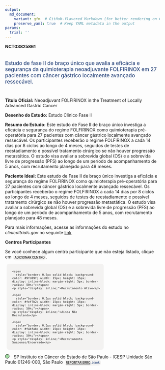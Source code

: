 ```yaml
---
output: 
  md_document:
    variant: gfm  # GitHub-flavored Markdown (for better rendering on GitHub)
    preserve_yaml: true  # Keep YAML metadata in the output
params:
  trial: ''
---
```


**NCT03825861**

<div style="padding: 5px 5px 5px 0px; font-size: 1.20em; font-weight: 500; color: #2E4A7F; text-align: left; margin-bottom: 20px">

Estudo de fase II de braço único que avalia a eficácia e segurança da
quimioterapia neoadjuvante FOLFIRINOX em 27 pacientes com câncer
gástrico localmente avançado ressecável.

</div>

**Título Oficial:** Neoadjuvant FOLFIRINOX in the Treatment of Locally
Advanced Gastric Cancer

**Desenho do Estudo:** Estudo Clinico Fase II

**Resumo do Estudo:** Este estudo de Fase II de braço único investiga a
eficácia e segurança do regime FOLFIRINOX como quimioterapia
pré-operatória para 27 pacientes com câncer gástrico localmente avançado
ressecável. Os participantes receberão o regime FOLFIRINOX a cada 14
dias por 8 ciclos ao longo de 4 meses, seguidos de testes de
reestadiamento e possível tratamento cirúrgico se não houver progressão
metastática. O estudo visa avaliar a sobrevida global (OS) e a sobrevida
livre de progressão (PFS) ao longo de um período de acompanhamento de 5
anos, com recrutamento planejado para 48 meses.

**Paciente Ideal:** Este estudo de Fase II de braço único investiga a
eficácia e segurança do regime FOLFIRINOX como quimioterapia
pré-operatória para 27 pacientes com câncer gástrico localmente avançado
ressecável. Os participantes receberão o regime FOLFIRINOX a cada 14
dias por 8 ciclos ao longo de 4 meses, seguidos de testes de
reestadiamento e possível tratamento cirúrgico se não houver progressão
metastática. O estudo visa avaliar a sobrevida global (OS) e a sobrevida
livre de progressão (PFS) ao longo de um período de acompanhamento de 5
anos, com recrutamento planejado para 48 meses.

Para mais informações, acesse as informações do estudo no
*clinicaltrials.gov* no seguinte
[link](https://clinicaltrials.gov/ct2/show/NCT03825861)

**Centros Participantes**

Se você conhece algum centro participante que não esteja listado, clique
em
<span style="color: #2E4A7F; margin-left: 2px; padding: 4px; background-color: #f3f2f1; border-radius: 8px; font-weight: 500; font-size: 0.7em"><a
href="https://flazar.shinyapps.io/formsapp?study_nct_id=NCT03825861&amp;location_id=N%2FA&amp;location_full_name=N%2FA&amp;form_type=Adicionar%20Centro"
target="_blank">ADICIONAR CENTRO</a></span>.

<div style="margin-bottom: 8px; margin-left: 5px; padding: 8px; max-width: 300px; background-color: #f3f2f1; border-radius: 8px; font-size: 0.8em">

<div style="margin-left: 10px;">

    <span 
      style="border: 0.5px solid black; background-color: #9fd89f; width: 15px; height: 15px; display: inline-block; margin-right: 5px; border-radius: 50%;"></span>
    <p style="display: inline;">Recrutamento Ativo</p>

</div>

<div style="margin-left: 10px;">

    <span 
      style="border: 0.5px solid black; background-color: #fef7b2; width: 15px; height: 15px; display: inline-block; margin-right: 5px; border-radius: 50%;"></span>
    <p style="display: inline;">Ainda Não Recrutando</p>

</div>

<div style="margin-left: 10px;">

    <span 
      style="border: 0.5px solid black; background-color: #f4bfab; width: 15px; height: 15px; display: inline-block; margin-right: 5px; border-radius: 50%;"></span>
    <p style="display: inline;">Recrutamento Suspenso/Encerrado</p>

</div>

</div>

<span style="border: 0.5px solid black; display: inline-block; width: 12px; height: 12px; border-radius: 50%; margin-right: 10px; padding-bottom: 0px; background-color: #9fd89f;"></span>
SP Instituto do Câncer do Estado de São Paulo - ICESP Unidade São Paulo
01246-000, São Paulo
<span style="color: #2E4A7F; margin-left: 2px; padding: 4px; background-color: #f3f2f1; border-radius: 8px; font-weight: 500; font-size: 0.7em">[REPORTAR
ERRO](https://flazar.shinyapps.io/formsapp?study_nct_id=NCT03825861&location_id=INSTITUTODOCANCERDOESTADODESAOPAULOSAOPAULO01246000BRAZIL&location_full_name=Instituto%20do%20C%C3%A2ncer%20do%20Estado%20de%20S%C3%A3o%20Paulo%20-%20ICESP%20Unidade%20S%C3%A3o%20Paulo%2C%2001246-000%2C%20S%C3%A3o%20Paulo&form_type=Reportar%20Erro)\_blank</span>

